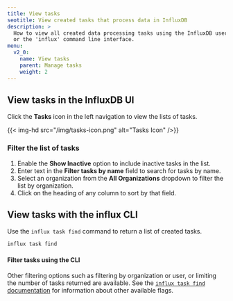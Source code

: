 ```yaml
---
title: View tasks
seotitle: View created tasks that process data in InfluxDB
description: >
  How to view all created data processing tasks using the InfluxDB user interface
  or the 'influx' command line interface.
menu:
  v2_0:
    name: View tasks
    parent: Manage tasks
    weight: 2
---
```


## View tasks in the InfluxDB UI
Click the **Tasks** icon in the left navigation to view the lists of tasks.

{{< img-hd src="/img/tasks-icon.png" alt="Tasks Icon" />}}

### Filter the list of tasks

1. Enable the **Show Inactive** option to include inactive tasks in the list.
2. Enter text in the **Filter tasks by name** field to search for tasks by name.
3. Select an organization from the **All Organizations** dropdown to filter the list by organization.
4. Click on the heading of any column to sort by that field.

## View tasks with the influx CLI
Use the `influx task find` command to return a list of created tasks.

```sh
influx task find
```

#### Filter tasks using the CLI
Other filtering options such as filtering by organization or user,
or limiting the number of tasks returned are available.
See the [`influx task find` documentation](/v2.0/reference/cli/influx/task/find)
for information about other available flags.
